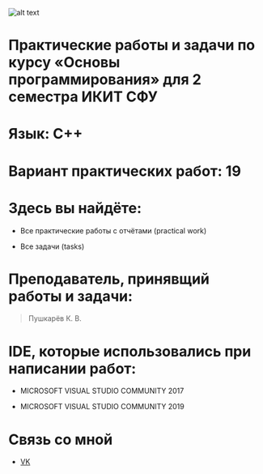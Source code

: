 ![alt text](https://camo.githubusercontent.com/3592311060e8fc40bb369d6caff2ba1e6e509210/687474703a2f2f696b69742e7366752d6b7261732e72752f66696c65732f696b69742f52436439727569534956772e6a7067)
# Практические работы и задачи по курсу «Основы программирования» для 2 семестра ИКИТ СФУ
# Язык: С++
# Вариант практических работ: 19
# Здесь вы найдёте:
 - Все практические работы с отчётами (practical work)
 + Все задачи (tasks)
# Преподаватель, принявщий работы и задачи:
 > Пушкарёв К. В.
# IDE, которые использовались при написании работ:
+ MICROSOFT VISUAL STUDIO COMMUNITY 2017
- MICROSOFT VISUAL STUDIO COMMUNITY 2019
# Связь со мной
- [VK](https://vk.com/0vsyannikov)

